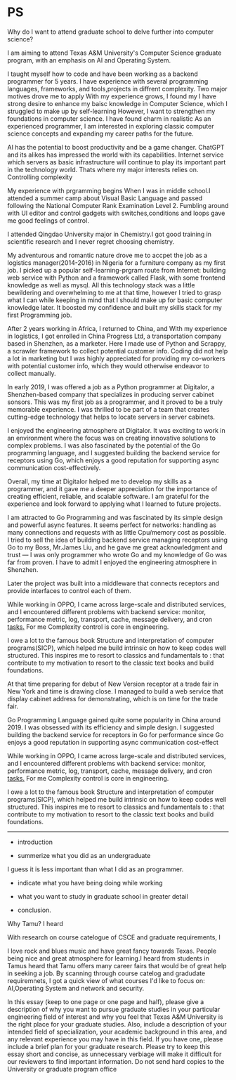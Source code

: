 # PS

Why do I want to attend graduate school to delve further into computer science?

I am aiming to attend Texas A&M University's Computer Science graduate program, with an emphasis on AI and Operating System.


I taught myself how to code and have been working as a backend programmer for 5 years. I have experience with several programming languages, frameworks, and tools,projects in diffrent complexity. Two major motives drove me to apply With my experience grows, I found my I have strong desire to enhance my baisc knowledge in Computer Science, which I struggled to make up by self-learning   However, I want to strengthen my foundations in computer science. I have found charm in realistic As an experienced programmer, I am interested in exploring classic computer science concepts and expanding my career paths for the future.

AI has the potential to boost productivity and be a game changer. ChatGPT and its alikes has impressed the world with its capabilities. Internet service which servers as basic infrastructure will continue to play its important part in the technology world. Thats where my major interests relies on. Controlling complexity 


My experience with prgramming begins When I was in middle school.I attended a summer camp about Visual Basic Language and passed following the National Computer Rank Examination Level 2. Fumbling around with UI editor and control gadgets with switches,conditions and loops gave me good feelings of control. 

I attended Qingdao University major in Chemistry.I got good training in scientific research and I never regret choosing chemistry.  

My adventurous and romantic nature drove me to accpet the job as a logistics manager(2014-2016) in Nigeria for a furniture company as my first job. I picked up a popular self-learning-prgram route from Internet: building web service with Python and a framework called Flask, with some frontend knowledge as well as mysql. All this technology stack was a little bewildering and overwhelming to me at that time,  however I tried to grasp what I can while keeping in mind that I should make up for basic computer knowledge later.  It boosted my confidence and built my skills stack for my first Programming job.

After 2 years working in Africa, I returned to China, and With my experience in logistics, I got enrolled in China Progress Ltd,  a transportation company based in Shenzhen,  as a marketer. Here I made use of Python and Scrappy, a scrawler framework to collect potential customer info. Coding did not help a lot in marketing but I was highly appreciated for providing my co-workers with potential customer info, which they would otherwise endeavor to collect manually. 

In early 2019, I was offered a job as a Python programmer at Digitalor, a Shenzhen-based company that specializes in producing server cabinet sonsors. This was my first job as a programmer, and it proved to be a truly memorable experience. I was thrilled to be part of a team that creates cutting-edge technology that helps to locate servers in server cabinets.


I enjoyed the engineering atmosphere at Digitalor. It was exciting to work in an environment where the focus was on creating innovative solutions to complex problems. I was also fascinated by the potential of the Go programming language, and I suggested building the backend service for receptors using Go, which enjoys a good reputation for supporting async communication cost-effectively.

Overall, my time at Digitalor helped me to develop my skills as a programmer, and it gave me a deeper appreciation for the importance of creating efficient, reliable, and scalable software. I am grateful for the experience and look forward to applying what I learned to future projects.

I am attracted to Go Programming and was fascinated by its simple design and powerful async features. It seems perfect for networks: handling as many connections and requests with as little Cpu/memory cost as possible. I tried to sell the idea of building backend service managing receptors using Go to my Boss, Mr.James Liu, and he gave me great acknowledgment and trust — I was only programmer who wrote Go and my knowledge of Go was far from proven. I have to admit I enjoyed the engineering atmosphere in Shenzhen.  

Later the project was built into a middleware that connects receptors and provide  interfaces to control each of them. 

While working in OPPO, I came across large-scale and distributed services, and I encountered different problems with backend service: monitor, performance metric, log, transport, cache, message delivery, and cron [tasks.](http://tasks.It) For me Complexity control  is core in engineering.  

I owe a lot to the famous book Structure and interpretation of computer programs(SICP), which helped me build intrinsic on how to keep codes well structured. This inspires me to resort to classics and fundamentals to  : that contribute to my motivation to resort to the classic text books and build foundations.  

At that time preparing for debut of New Version receptor at a trade fair in New York and time is drawing close. I managed to build a web service that display cabinet address for demonstrating, which is on time for the trade fair.
 

Go Programming Language gained quite some popularity in China around 2019. I was obsessed with its efficiency and simple design. I suggested building the backend service for receptors in Go for performance since Go enjoys a good reputation in supporting async communication cost-effect


While working in OPPO, I came across large-scale and distributed services, and I encountered different problems with backend service: monitor, performance metric, log, transport, cache, message delivery, and cron [tasks.](http://tasks.It) For me Complexity control  is core in engineering.  

I owe a lot to the famous book Structure and interpretation of computer programs(SICP), which helped me build intrinsic on how to keep codes well structured. This inspires me to resort to classics and fundamentals to  : that contribute to my motivation to resort to the classic text books and build foundations.  
 

----
- introduction



- summerize what you did as an undergraduate

I guess it is less important than what I did as an programmer.


- indicate what you have being doing while working

- what you want to study in graduate school in greater detail



- conclusion.


Why Tamu?
I heard 

With research on course catelogue of CSCE and graduate requirements, I 

I love rock and blues music and have great fancy towards Texas. People being nice and great atmosphere for learning.I heard from students in Tamus heard that Tamu offers  many career fairs that would be of great help in seeking a job. By scanning through course catelog and gradudate requiremnets, I got a quick view of what courses I'd like to focus on:  AI,Operating System and network and security.

In this essay (keep to one page or one page and half), please give a description of why you want to pursue graduate studies in your particular engineering field of interest and why you feel that Texas A&M University is the right place for your graduate studies. Also, include a description of your intended field of specialization, your academic background in this area, and any relevant experience you may have in this field. If you have one, please include a brief plan for your graduate research. Please try to keep this essay short and concise, as unnecessary verbiage will make it difficult for our reviewers to find important information.  Do not send hard copies to the University or graduate program office